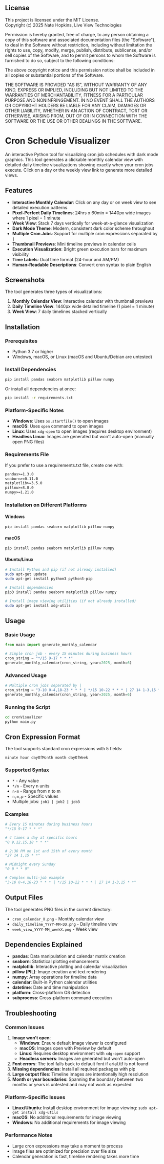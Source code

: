 ## License

This project is licensed under the MIT License.  
Copyright (c) 2025 Nate Hopkins, Live View Technologies

Permission is hereby granted, free of charge, to any person obtaining a copy of this software and associated documentation files (the "Software"), to deal in the Software without restriction, including without limitation the rights to use, copy, modify, merge, publish, distribute, sublicense, and/or sell copies of the Software, and to permit persons to whom the Software is furnished to do so, subject to the following conditions:

The above copyright notice and this permission notice shall be included in all copies or substantial portions of the Software.

THE SOFTWARE IS PROVIDED "AS IS", WITHOUT WARRANTY OF ANY KIND, EXPRESS OR IMPLIED, INCLUDING BUT NOT LIMITED TO THE WARRANTIES OF MERCHANTABILITY, FITNESS FOR A PARTICULAR PURPOSE AND NONINFRINGEMENT. IN NO EVENT SHALL THE AUTHORS OR COPYRIGHT HOLDERS BE LIABLE FOR ANY CLAIM, DAMAGES OR OTHER LIABILITY, WHETHER IN AN ACTION OF CONTRACT, TORT OR OTHERWISE, ARISING FROM, OUT OF OR IN CONNECTION WITH THE SOFTWARE OR THE USE OR OTHER DEALINGS IN THE SOFTWARE.


# Cron Schedule Visualizer

An interactive Python tool for visualizing cron job schedules with dark mode graphics. This tool generates a clickable monthly calendar view with detailed daily timeline visualizations showing exactly when your cron jobs execute. Click on a day or the weekly view link to generate more detailed views.

## Features

- **Interactive Monthly Calendar**: Click on any day or on week view to see detailed execution patterns
- **Pixel-Perfect Daily Timelines**: 24hrs x 60min = 1440px wide images where 1 pixel = 1 minute
- **Week View**: Stack 7 days vertically for week-at-a-glance visualization
- **Dark Mode Theme**: Modern, consistent dark color scheme throughout
- **Multiple Cron Jobs**: Support for multiple cron expressions separated by `|`
- **Thumbnail Previews**: Mini timeline previews in calendar cells
- **Execution Visualization**: Bright green execution bars for maximum visibility
- **Time Labels**: Dual time format (24-hour and AM/PM)
- **Human-Readable Descriptions**: Convert cron syntax to plain English

## Screenshots

The tool generates three types of visualizations:

1. **Monthly Calendar View**: Interactive calendar with thumbnail previews
2. **Daily Timeline View**: 1440px wide detailed timeline (1 pixel = 1 minute)
3. **Week View**: 7 daily timelines stacked vertically

## Installation

### Prerequisites

- Python 3.7 or higher
- Windows, macOS, or Linux (macOS and Ubuntu/Debian are untested)

### Install Dependencies

```bash
pip install pandas seaborn matplotlib pillow numpy
```

Or install all dependencies at once:

```bash
pip install -r requirements.txt
```

### Platform-Specific Notes

- **Windows**: Uses `os.startfile()` to open images
- **macOS**: Uses `open` command to open images  
- **Linux**: Uses `xdg-open` to open images (requires desktop environment)
- **Headless Linux**: Images are generated but won't auto-open (manually open PNG files)

### Requirements File

If you prefer to use a requirements.txt file, create one with:

```txt
pandas>=1.3.0
seaborn>=0.11.0
matplotlib>=3.5.0
pillow>=8.0.0
numpy>=1.21.0
```

### Installation on Different Platforms

#### Windows
```bash
pip install pandas seaborn matplotlib pillow numpy
```

#### macOS
```bash
pip install pandas seaborn matplotlib pillow numpy
```

#### Ubuntu/Linux
```bash
# Install Python and pip (if not already installed)
sudo apt-get update
sudo apt-get install python3 python3-pip

# Install dependencies
pip3 install pandas seaborn matplotlib pillow numpy

# Install image viewing utilities (if not already installed)
sudo apt-get install xdg-utils
```

## Usage

### Basic Usage

```python
from main import generate_monthly_calendar

# Simple cron job - every 15 minutes during business hours
cron_string = "*/15 9-17 * * *"
generate_monthly_calendar(cron_string, year=2025, month=6)
```

### Advanced Usage

```python
# Multiple cron jobs separated by |
cron_string = "3-10 0-4,18-23 * * * | */15 10-22 * * * | 27 14 1-3,15 * *"
generate_monthly_calendar(cron_string, year=2025, month=6)
```

### Running the Script

```bash
cd cronVisualizer
python main.py
```

## Cron Expression Format

The tool supports standard cron expressions with 5 fields:

```
minute hour dayOfMonth month dayOfWeek
```

### Supported Syntax

- `*` - Any value
- `*/n` - Every n units
- `n-m` - Range from n to m
- `n,m,p` - Specific values
- Multiple jobs: `job1 | job2 | job3`

### Examples

```python
# Every 15 minutes during business hours
"*/15 9-17 * * *"

# 4 times a day at specific hours
"0 9,12,15,18 * * *"

# 2:30 PM on 1st and 15th of every month
"27 14 1,15 * *"

# Midnight every Sunday
"0 0 * * 0"

# Complex multi-job example
"3-10 0-4,18-23 * * * | */15 10-22 * * * | 27 14 1-3,15 * *"
```

## Output Files

The tool generates PNG files in the current directory:

- `cron_calendar_X.png` - Monthly calendar view
- `daily_timeline_YYYY-MM-DD.png` - Daily timeline view
- `week_view_YYYY-MM_weekX.png` - Week view

## Dependencies Explained

- **pandas**: Data manipulation and calendar matrix creation
- **seaborn**: Statistical plotting enhancements
- **matplotlib**: Interactive plotting and calendar visualization
- **pillow (PIL)**: Image creation and text rendering
- **numpy**: Array operations for timeline data
- **calendar**: Built-in Python calendar utilities
- **datetime**: Date and time manipulation
- **platform**: Cross-platform OS detection
- **subprocess**: Cross-platform command execution

## Troubleshooting

### Common Issues

1. **Image won't open**: 
   - **Windows**: Ensure default image viewer is configured
   - **macOS**: Images open with Preview by default
   - **Linux**: Requires desktop environment with `xdg-open` support
   - **Headless servers**: Images are generated but won't auto-open
2. **Font errors**: The tool falls back to default font if arial.ttf is not found
3. **Missing dependencies**: Install all required packages with pip
4. **Large output files**: Timeline images are intentionally high resolution
5. **Month or year boundaries**: Spanning the boundary between two months or years is untested and may not work as expected

### Platform-Specific Issues

- **Linux/Ubuntu**: Install desktop environment for image viewing: `sudo apt-get install xdg-utils`
- **macOS**: No additional requirements for image viewing
- **Windows**: No additional requirements for image viewing

### Performance Notes

- Large cron expressions may take a moment to process
- Image files are optimized for precision over file size
- Calendar generation is fast, timeline rendering takes more time
